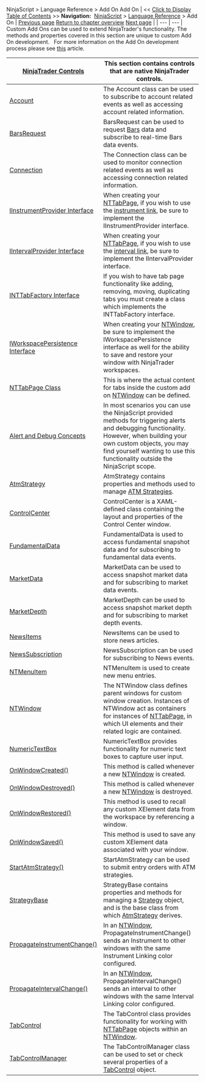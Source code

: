 ﻿
NinjaScript > Language Reference > Add On
Add On
| << [Click to Display Table of Contents](add_on.md) >> **Navigation:**     [NinjaScript](ninjascript.md) > [Language Reference](language_reference_wip.md) > Add On | [Previous page](triggercustomevent.md) [Return to chapter overview](language_reference_wip.md) [Next page](controls.md) |
| --- | --- |
Custom Add Ons can be used to extend NinjaTrader's functionality. The methods and properties covered in this section are unique to custom Add On development.
 
For more information on the Add On development process please see [this](developing_add_ons.md) article.

| [NinjaTrader Controls](controls.md) | This section contains controls that are native NinjaTrader controls. |
| --- | --- |
| [Account](account_class.md) | The Account class can be used to subscribe to account related events as well as accessing account related information. |
| [BarsRequest](barsrequest.md) | BarsRequest can be used to request [Bars](bars.md) data and subscribe to real-time Bars data events. |
| [Connection](connection_class.md) | The Connection class can be used to monitor connection related events as well as accessing connection related information. |
| [IInstrumentProvider Interface](iinstrumentprovider_interface.md) | When creating your [NTTabPage](nttabpage_class.md), if you wish to use the [instrument link](linking_windows.md), be sure to implement the IInstrumentProvider interface. |
| [IIntervalProvider Interface](iintervalprovider_interface.md) | When creating your [NTTabPage](nttabpage_class.md), if you wish to use the [interval link](linking_windows.md), be sure to implement the IIntervalProvider interface. |
| [INTTabFactory Interface](inttabfactory_class.md) | If you wish to have tab page functionality like adding, removing, moving, duplicating tabs you must create a class which implements the INTTabFactory interface. |
| [IWorkspacePersistence Interface](iworkspacepersistence_interface.md) | When creating your [NTWindow](ntwindow.md), be sure to implement the IWorkspacePersistence interface as well for the ability to save and restore your window with NinjaTrader workspaces. |
| [NTTabPage Class](nttabpage_class.md) | This is where the actual content for tabs inside the custom add on [NTWindow](ntwindow.md) can be defined. |
| [Alert and Debug Concepts](alert_and_debug_concepts.md) | In most scenarios you can use the NinjaScript provided methods for triggering alerts and debugging functionality. However, when building your own custom objects, you may find yourself wanting to use this functionality outside the NinjaScript scope. |
| [AtmStrategy](atmstrategy.md) | AtmStrategy contains properties and methods used to manage [ATM Strategies](advanced_trade_management_atm.md). |
| [ControlCenter](controlcenter.md) | ControlCenter is a XAML-defined class containing the layout and properties of the Control Center window. |
| [FundamentalData](fundamentaldata.md) | FundamentalData is used to access fundamental snapshot data and for subscribing to fundamental data events. |
| [MarketData](marketdata.md) | MarketData can be used to access snapshot market data and for subscribing to market data events. |
| [MarketDepth](marketdepth.md) | MarketDepth can be used to access snapshot market depth and for subscribing to market depth events. |
| [NewsItems](newsitems.md) | NewsItems can be used to store news articles. |
| [NewsSubscription](newssubscription.md) | NewsSubscription can be used for subscribing to News events. |
| [NTMenuItem](ntmenuitem.md) | NTMenuItem is used to create new menu entries. |
| [NTWindow](ntwindow.md) | The NTWindow class defines parent windows for custom window creation. Instances of NTWindow act as containers for instances of [NTTabPage](nttabpage_class.md), in which UI elements and their related logic are contained. |
| [NumericTextBox](numerictextbox.md) | NumericTextBox provides functionality for numeric text boxes to capture user input. |
| [OnWindowCreated()](onwindowcreated.md) | This method is called whenever a new [NTWindow](ntwindow.md) is created. |
| [OnWindowDestroyed()](onwindowdestroyed.md) | This method is called whenever a new [NTWindow](ntwindow.md) is destroyed. |
| [OnWindowRestored()](onwindowrestored.md) | This method is used to recall any custom XElement data from the workspace by referencing a window. |
| [OnWindowSaved()](onwindowsaved.md) | This method is used to save any custom XElement data associated with your window. |
| [StartAtmStrategy()](startatmstrategy.md) | StartAtmStrategy can be used to submit entry orders with ATM strategies. |
| [StrategyBase](strategybase.md) | StrategyBase contains properties and methods for managing a [Strategy](strategy.md) object, and is the base class from which [AtmStrategy](atmstrategy.md) derives. |
| [PropagateInstrumentChange()](propagateinstrumentchange().md) | In an [NTWindow](ntwindow.md), PropagateInstrumentChange() sends an Instrument to other windows with the same Instrument Linking color configured. |
| [PropagateIntervalChange()](propagateintervalchange().md) | In an [NTWindow](ntwindow.md), PropagateIntervalChange() sends an interval to other windows with the same Interval Linking color configured. |
| [TabControl](tabcontrol.md) | The TabControl class provides functionality for working with [NTTabPage](nttabpage_class.md) objects within an [NTWindow](ntwindow.md). |
| [TabControlManager](tabcontrolmanager.md) | The TabControlManager class can be used to set or check several properties of a [TabControl](tabcontrol.md) object. |

